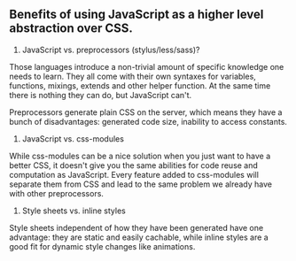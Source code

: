 ## Benefits of using JavaScript as a higher level abstraction over CSS.

1. JavaScript vs. preprocessors (stylus/less/sass)?

Those languages introduce a non-trivial amount of specific knowledge one needs to learn. They all come with their own syntaxes for variables, functions, mixings, extends and other helper function. At the same time there is nothing they can do, but JavaScript can't.

Preprocessors generate plain CSS on the server, which means they have a bunch of disadvantages: generated code size, inability to access constants.

1. JavaScript vs. css-modules

While css-modules can be a nice solution when you just want to have a better CSS, it doesn't give you the same abilities for code reuse and computation as JavaScript. Every feature added to css-modules will separate them from CSS and lead to the same problem we already have with other preprocessors.

1. Style sheets vs. inline styles

Style sheets independent of how they have been generated have one advantage: they are static and easily cachable, while inline styles are a good fit for dynamic style changes like animations.

